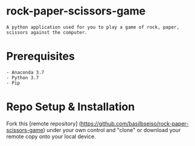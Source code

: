 # rock-paper-scissors-game
    A python application used for you to play a game of rock, paper, scissors against the computer. 
# Prerequisites
    - Anaconda 3.7
    - Python 3.7
    - Pip
# Repo Setup & Installation 
Fork this [remote repository] (https://github.com/basilbseiso/rock-paper-scissors-game) under your own control and "clone" or download your remote copy onto your local device. 